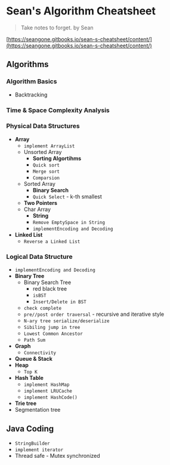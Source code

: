 <extoc></extoc>

# Sean's Algorithm Cheatsheet

> Take notes to forget.
> by Sean

[https://seangone.gitbooks.io/sean-s-cheatsheet/content/](https://seangone.gitbooks.io/sean-s-cheatsheet/content/)

## Algorithms

### Algorithm Basics

- Backtracking

### Time & Space Complexity Analysis
### Physical Data Structures

- **Array**
    - `implement ArrayList`
    - Unsorted Array
        - **Sorting Algortihms**
        - `Quick sort`
        - `Merge sort`
        - `Comparsion`
    - Sorted Array
        - **Binary Search**
        - `Quick Select` - k-th smallest
    - **Two Pointers**
    - Char Array
        - **String**
        - `Remove EmptySpace in String`
        - `implementEncoding and Decoding`
- **Linked List**
    - `Reverse a Linked List`

### Logical Data Structure

- `implementEncoding and Decoding`
- **Binary Tree**
    - Binary Search Tree
        - red black tree
        - `isBST`
        - `Insert/Delete in BST`
    - `check complete`
    - `pre//post order traversal` - recursive and iterative style
    - `N-ary tree serialize/deserialize`
    - `Sibiling jump in tree`
    - `Lowest Common Ancestor`
    - `Path Sum`
- **Graph**
    - `Connectivity`
- **Queue & Stack**
- **Heap**
    - `Top K`
- **Hash Table**
    - `implement HashMap`
    - `implement LRUCache`
    - `implement HashCode()`
- **Trie tree**
- Segmentation tree

## Java Coding

- `StringBuilder`
- `implement iterator`
- Thread safe - Mutex synchronized